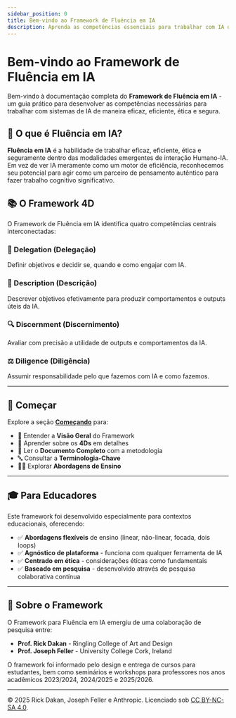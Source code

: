 ```yaml
---
sidebar_position: 0
title: Bem-vindo ao Framework de Fluência em IA
description: Aprenda as competências essenciais para trabalhar com IA de forma eficaz, eficiente, ética e segura.
---
```


# Bem-vindo ao Framework de Fluência em IA

Bem-vindo à documentação completa do **Framework de Fluência em IA** - um guia prático para desenvolver as competências necessárias para trabalhar com sistemas de IA de maneira eficaz, eficiente, ética e segura.

## 🎯 O que é Fluência em IA?

**Fluência em IA** é a habilidade de trabalhar eficaz, eficiente, ética e seguramente dentro das modalidades emergentes de interação Humano-IA. Em vez de ver IA meramente como um motor de eficiência, reconhecemos seu potencial para agir como um parceiro de pensamento autêntico para fazer trabalho cognitivo significativo.

## 📚 O Framework 4D

O Framework de Fluência em IA identifica quatro competências centrais interconectadas:

### 🎯 Delegation (Delegação)
Definir objetivos e decidir se, quando e como engajar com IA.

### 📝 Description (Descrição)
Descrever objetivos efetivamente para produzir comportamentos e outputs úteis da IA.

### 🔍 Discernment (Discernimento)
Avaliar com precisão a utilidade de outputs e comportamentos da IA.

### ⚖️ Diligence (Diligência)
Assumir responsabilidade pelo que fazemos com IA e como fazemos.

---

## 🚀 Começar

Explore a seção [**Começando**](./comecando/visao-geral) para:

- 📖 Entender a **Visão Geral** do Framework
- 🔢 Aprender sobre os **4Ds** em detalhes
- 📝 Ler o **Documento Completo** com a metodologia
- 🔤 Consultar a **Terminologia-Chave**
- 👨‍🏫 Explorar **Abordagens de Ensino**

---

## 🎓 Para Educadores

Este framework foi desenvolvido especialmente para contextos educacionais, oferecendo:

- ✅ **Abordagens flexíveis** de ensino (linear, não-linear, focada, dois loops)
- ✅ **Agnóstico de plataforma** - funciona com qualquer ferramenta de IA
- ✅ **Centrado em ética** - considerações éticas como fundamentais
- ✅ **Baseado em pesquisa** - desenvolvido através de pesquisa colaborativa contínua

---

## 📖 Sobre o Framework

O Framework para Fluência em IA emergiu de uma colaboração de pesquisa entre:
- **Prof. Rick Dakan** - Ringling College of Art and Design
- **Prof. Joseph Feller** - University College Cork, Ireland

O framework foi informado pelo design e entrega de cursos para estudantes, bem como seminários e workshops para professores nos anos acadêmicos 2023/2024, 2024/2025 e 2025/2026.

---

© 2025 Rick Dakan, Joseph Feller e Anthropic. Licenciado sob [CC BY-NC-SA 4.0](https://creativecommons.org/licenses/by-nc-sa/4.0/).
